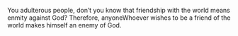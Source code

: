 You adulterous people, don’t you know that friendship with the world means enmity against God? Therefore, anyoneWhoever wishes to be a friend of the world makes himself an enemy of God.